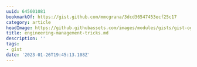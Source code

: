 ```yaml
---
uuid: 645601081
bookmarkOf: https://gist.github.com/mmcgrana/3dcd36547453ecf25c17
category: article
headImage: https://github.githubassets.com/images/modules/gists/gist-og-image.png
title: engineering-management-tricks.md
description: ''
tags:
- gist
date: '2023-01-26T19:45:13.108Z'
---
```




